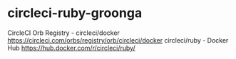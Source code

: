 # circleci-ruby-groonga

CircleCI Orb Registry - circleci/docker https://circleci.com/orbs/registry/orb/circleci/docker
circleci/ruby - Docker Hub https://hub.docker.com/r/circleci/ruby/
